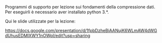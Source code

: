 Programmi di supporto per lezione sui fondamenti della compressione dati.
Per eseguirli è necessario aver installato python 3.*.

Qui le slide utilizzate per la lezione:

https://docs.google.com/presentation/d/1fpbDzheBiAANujK6WLmAW4dWGdUhusEDMIXWY1nOWpI/edit?usp=sharing